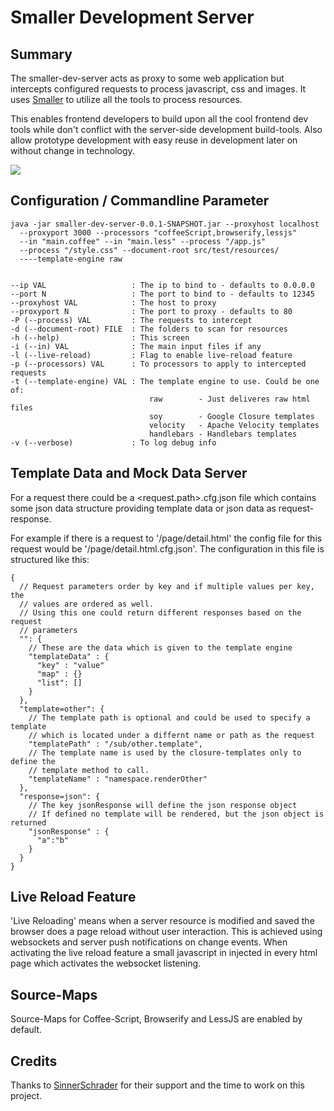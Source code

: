 Smaller Development Server
==========================

Summary
-------
The smaller-dev-server acts as proxy to some web application but intercepts 
configured requests to process javascript, css and images. It 
uses [Smaller](https://github.com/KnisterPeter/Smaller) to utilize all the tools to process resources.

This enables frontend developers to build upon all the cool frontend dev tools
while don't conflict with the server-side development build-tools. 
Also allow prototype development with easy reuse in development later on without change in technology.

![](http://knisterpeter.github.io/smaller-dev-server/Smaller%20Development%20Server%20Architecture%20Chart.svg)

Configuration / Commandline Parameter
-------------------------------------

    java -jar smaller-dev-server-0.0.1-SNAPSHOT.jar --proxyhost localhost 
      --proxyport 3000 --processors "coffeeScript,browserify,lessjs" 
      --in "main.coffee" --in "main.less" --process "/app.js" 
      --process "/style.css" --document-root src/test/resources/
      ----template-engine raw


    --ip VAL                   : The ip to bind to - defaults to 0.0.0.0
    --port N                   : The port to bind to - defaults to 12345
    --proxyhost VAL            : The host to proxy
    --proxyport N              : The port to proxy - defaults to 80
    -P (--process) VAL         : The requests to intercept
    -d (--document-root) FILE  : The folders to scan for resources
    -h (--help)                : This screen
    -i (--in) VAL              : The main input files if any
    -l (--live-reload)         : Flag to enable live-reload feature
    -p (--processors) VAL      : To processors to apply to intercepted requests
    -t (--template-engine) VAL : The template engine to use. Could be one of:
                                   raw        - Just deliveres raw html files
                                   soy        - Google Closure templates
                                   velocity   - Apache Velocity templates
                                   handlebars - Handlebars templates
    -v (--verbose)             : To log debug info

Template Data and Mock Data Server
----------------------------------

For a request there could be a <request.path>.cfg.json file which contains some
json data structure providing template data or json data as request-response.

For example if there is a request to '/page/detail.html' the config file
for this request would be '/page/detail.html.cfg.json'.
The configuration in this file is structured like this:

    {
      // Request parameters order by key and if multiple values per key, the 
      // values are ordered as well.
      // Using this one could return different responses based on the request
      // parameters
      "": {
        // These are the data which is given to the template engine
        "templateData" : {
          "key" : "value"
          "map" : {}
          "list": []
        }
      },
      "template=other": {
        // The template path is optional and could be used to specify a template
        // which is located under a differnt name or path as the request
        "templatePath" : "/sub/other.template",
        // The template name is used by the closure-templates only to define the
        // template method to call.
        "templateName" : "namespace.renderOther"
      },
      "response=json": {
        // The key jsonResponse will define the json response object
        // If defined no template will be rendered, but the json object is returned
        "jsonResponse" : {
          "a":"b"
        }
      }
    }

Live Reload Feature
-------------------

'Live Reloading' means when a server resource is modified and saved the browser
does a page reload without user interaction.
This is achieved using websockets and server push notifications on change events.
When activating the live reload feature a small javascript in injected in every
html page which activates the websocket listening.

Source-Maps
-----------

Source-Maps for Coffee-Script, Browserify and LessJS are enabled by default.

Credits
-------

Thanks to [SinnerSchrader](http://www.sinnerschrader.com/) for their support
and the time to work on this project.

